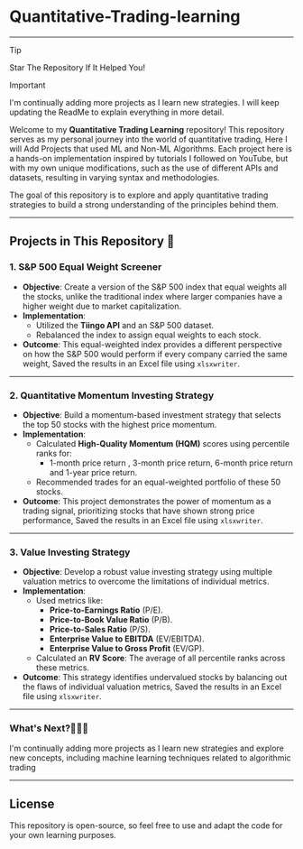 # Quantitative-Trading-learning
---

> [!TIP]  
> Star The Repository If It Helped You!  

> [!IMPORTANT]  
> I'm continually adding more projects as I learn new strategies. I will keep updating the ReadMe to explain everything in more detail.  


Welcome to my **Quantitative Trading Learning** repository! This repository serves as my personal journey into the world of quantitative trading, Here I will Add Projects that used ML and Non-ML Algorithms. Each project here is a hands-on implementation inspired by tutorials I followed on YouTube, but with my own unique modifications, such as the use of different APIs and datasets, resulting in varying syntax and methodologies. 

The goal of this repository is to explore and apply quantitative trading strategies to build a strong understanding of the principles behind them. 

---

## Projects in This Repository 📂 

### 1. **S&P 500 Equal Weight Screener**
- **Objective**: Create a version of the S&P 500 index that equal weights all the stocks, unlike the traditional index where larger companies have a higher weight due to market capitalization.
- **Implementation**: 
  - Utilized the **Tiingo API** and an S&P 500 dataset.
  - Rebalanced the index to assign equal weights to each stock.
- **Outcome**: This equal-weighted index provides a different perspective on how the S&P 500 would perform if every company carried the same weight, Saved the results in an Excel file using `xlsxwriter`.

---

### 2. **Quantitative Momentum Investing Strategy**
- **Objective**: Build a momentum-based investment strategy that selects the top 50 stocks with the highest price momentum.
- **Implementation**: 
  - Calculated **High-Quality Momentum (HQM)** scores using percentile ranks for:
    - 1-month price return , 3-month price return, 6-month price return and 1-year price return.
  - Recommended trades for an equal-weighted portfolio of these 50 stocks.
- **Outcome**: This project demonstrates the power of momentum as a trading signal, prioritizing stocks that have shown strong price performance, Saved the results in an Excel file using `xlsxwriter`.

---

### 3. **Value Investing Strategy**
- **Objective**: Develop a robust value investing strategy using multiple valuation metrics to overcome the limitations of individual metrics.
- **Implementation**:
  - Used metrics like:
    - **Price-to-Earnings Ratio** (P/E).
    - **Price-to-Book Value Ratio** (P/B).
    - **Price-to-Sales Ratio** (P/S).
    - **Enterprise Value to EBITDA** (EV/EBITDA).
    - **Enterprise Value to Gross Profit** (EV/GP).
  - Calculated an **RV Score**: The average of all percentile ranks across these metrics.
- **Outcome**: This strategy identifies undervalued stocks by balancing out the flaws of individual valuation metrics, Saved the results in an Excel file using `xlsxwriter`.

---

### What's Next?🧑🏾‍💻
I'm continually adding more projects as I learn new strategies and explore new concepts, including machine learning techniques related to algorithmic trading

---

## License
This repository is open-source, so feel free to use and adapt the code for your own learning purposes.
